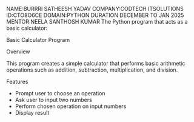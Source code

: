 NAME:BURRRI SATHEESH YADAV
COMPANY:CODTECH ITSOLUTIONS
ID:CTO8O6CE
DOMAIN:PYTHON
DURATION DECEMBER TO JAN 2025
MENTOR:NEELA SANTHOSH KUMAR
The Python program that acts as a basic calculator:

Basic Calculator Program

Overview

This program creates a simple calculator that performs basic arithmetic operations such as addition, subtraction, multiplication, and division.

Features

- Prompt user to choose an operation
- Ask user to input two numbers
- Perform chosen operation on input numbers
- Display result
